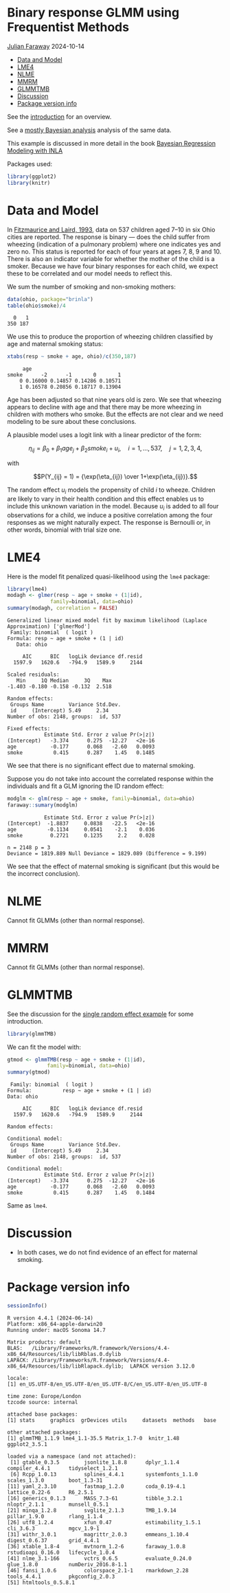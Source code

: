 # Binary response GLMM using Frequentist Methods
[Julian Faraway](https://julianfaraway.github.io/)
2024-10-14

- [Data and Model](#data-and-model)
- [LME4](#lme4)
- [NLME](#nlme)
- [MMRM](#mmrm)
- [GLMMTMB](#glmmtmb)
- [Discussion](#discussion)
- [Package version info](#package-version-info)

See the [introduction](../index.md) for an overview.

See a [mostly Bayesian analysis](ohio.md) analysis of the same data.

This example is discussed in more detail in the book [Bayesian
Regression Modeling with
INLA](https://julianfaraway.github.io/brinlabook/chaglmm.html)

Packages used:

``` r
library(ggplot2)
library(knitr)
```

# Data and Model

In [Fitzmaurice and Laird,
1993](https://doi.org/10.1093/biomet/80.1.141), data on 537 children
aged 7–10 in six Ohio cities are reported. The response is binary — does
the child suffer from wheezing (indication of a pulmonary problem) where
one indicates yes and zero no. This status is reported for each of four
years at ages 7, 8, 9 and 10. There is also an indicator variable for
whether the mother of the child is a smoker. Because we have four binary
responses for each child, we expect these to be correlated and our model
needs to reflect this.

We sum the number of smoking and non-smoking mothers:

``` r
data(ohio, package="brinla")
table(ohio$smoke)/4
```


      0   1 
    350 187 

We use this to produce the proportion of wheezing children classified by
age and maternal smoking status:

``` r
xtabs(resp ~ smoke + age, ohio)/c(350,187)
```

         age
    smoke      -2      -1       0       1
        0 0.16000 0.14857 0.14286 0.10571
        1 0.16578 0.20856 0.18717 0.13904

Age has been adjusted so that nine years old is zero. We see that
wheezing appears to decline with age and that there may be more wheezing
in children with mothers who smoke. But the effects are not clear and we
need modeling to be sure about these conclusions.

A plausible model uses a logit link with a linear predictor of the form:

``` math
\eta_{ij} = \beta_0 + \beta_1 age_j + \beta_2 smoke_i + u_i, \quad i=1, \dots ,537, \quad j=1,2,3,4,
```

with

``` math
P(Y_{ij} = 1) = {\exp(\eta_{ij}) \over 1+\exp(\eta_{ij})}.
```

The random effect $u_i$ models the propensity of child $i$ to wheeze.
Children are likely to vary in their health condition and this effect
enables us to include this unknown variation in the model. Because $u_i$
is added to all four observations for a child, we induce a positive
correlation among the four responses as we might naturally expect. The
response is Bernoulli or, in other words, binomial with trial size one.

# LME4

Here is the model fit penalized quasi-likelihood using the `lme4`
package:

``` r
library(lme4)
modagh <- glmer(resp ~ age + smoke + (1|id), 
              family=binomial, data=ohio)
summary(modagh, correlation = FALSE)
```

    Generalized linear mixed model fit by maximum likelihood (Laplace Approximation) ['glmerMod']
     Family: binomial  ( logit )
    Formula: resp ~ age + smoke + (1 | id)
       Data: ohio

         AIC      BIC   logLik deviance df.resid 
      1597.9   1620.6   -794.9   1589.9     2144 

    Scaled residuals: 
       Min     1Q Median     3Q    Max 
    -1.403 -0.180 -0.158 -0.132  2.518 

    Random effects:
     Groups Name        Variance Std.Dev.
     id     (Intercept) 5.49     2.34    
    Number of obs: 2148, groups:  id, 537

    Fixed effects:
                Estimate Std. Error z value Pr(>|z|)
    (Intercept)   -3.374      0.275  -12.27   <2e-16
    age           -0.177      0.068   -2.60   0.0093
    smoke          0.415      0.287    1.45   0.1485

We see that there is no significant effect due to maternal smoking.

Suppose you do not take into account the correlated response within the
individuals and fit a GLM ignoring the ID random effect:

``` r
modglm <- glm(resp ~ age + smoke, family=binomial, data=ohio)
faraway::sumary(modglm)
```

                Estimate Std. Error z value Pr(>|z|)
    (Intercept)  -1.8837     0.0838   -22.5   <2e-16
    age          -0.1134     0.0541    -2.1    0.036
    smoke         0.2721     0.1235     2.2    0.028

    n = 2148 p = 3
    Deviance = 1819.889 Null Deviance = 1829.089 (Difference = 9.199) 

We see that the effect of maternal smoking is significant (but this
would be the incorrect conclusion).

# NLME

Cannot fit GLMMs (other than normal response).

# MMRM

Cannot fit GLMMs (other than normal response).

# GLMMTMB

See the discussion for the [single random effect
example](pulpfreq.md#GLMMTMB) for some introduction.

``` r
library(glmmTMB)
```

We can fit the model with:

``` r
gtmod <- glmmTMB(resp ~ age + smoke + (1|id), 
             family=binomial, data=ohio)
summary(gtmod)
```

     Family: binomial  ( logit )
    Formula:          resp ~ age + smoke + (1 | id)
    Data: ohio

         AIC      BIC   logLik deviance df.resid 
      1597.9   1620.6   -794.9   1589.9     2144 

    Random effects:

    Conditional model:
     Groups Name        Variance Std.Dev.
     id     (Intercept) 5.49     2.34    
    Number of obs: 2148, groups:  id, 537

    Conditional model:
                Estimate Std. Error z value Pr(>|z|)
    (Intercept)   -3.374      0.275  -12.27   <2e-16
    age           -0.177      0.068   -2.60   0.0093
    smoke          0.415      0.287    1.45   0.1484

Same as `lme4`.

# Discussion

- In both cases, we do not find evidence of an effect for maternal
  smoking.

# Package version info

``` r
sessionInfo()
```

    R version 4.4.1 (2024-06-14)
    Platform: x86_64-apple-darwin20
    Running under: macOS Sonoma 14.7

    Matrix products: default
    BLAS:   /Library/Frameworks/R.framework/Versions/4.4-x86_64/Resources/lib/libRblas.0.dylib 
    LAPACK: /Library/Frameworks/R.framework/Versions/4.4-x86_64/Resources/lib/libRlapack.dylib;  LAPACK version 3.12.0

    locale:
    [1] en_US.UTF-8/en_US.UTF-8/en_US.UTF-8/C/en_US.UTF-8/en_US.UTF-8

    time zone: Europe/London
    tzcode source: internal

    attached base packages:
    [1] stats     graphics  grDevices utils     datasets  methods   base     

    other attached packages:
    [1] glmmTMB_1.1.9 lme4_1.1-35.5 Matrix_1.7-0  knitr_1.48    ggplot2_3.5.1

    loaded via a namespace (and not attached):
     [1] gtable_0.3.5        jsonlite_1.8.8      dplyr_1.1.4         compiler_4.4.1      tidyselect_1.2.1   
     [6] Rcpp_1.0.13         splines_4.4.1       systemfonts_1.1.0   scales_1.3.0        boot_1.3-31        
    [11] yaml_2.3.10         fastmap_1.2.0       coda_0.19-4.1       lattice_0.22-6      R6_2.5.1           
    [16] generics_0.1.3      MASS_7.3-61         tibble_3.2.1        nloptr_2.1.1        munsell_0.5.1      
    [21] minqa_1.2.8         svglite_2.1.3       TMB_1.9.14          pillar_1.9.0        rlang_1.1.4        
    [26] utf8_1.2.4          xfun_0.47           estimability_1.5.1  cli_3.6.3           mgcv_1.9-1         
    [31] withr_3.0.1         magrittr_2.0.3      emmeans_1.10.4      digest_0.6.37       grid_4.4.1         
    [36] xtable_1.8-4        mvtnorm_1.2-6       faraway_1.0.8       rstudioapi_0.16.0   lifecycle_1.0.4    
    [41] nlme_3.1-166        vctrs_0.6.5         evaluate_0.24.0     glue_1.8.0          numDeriv_2016.8-1.1
    [46] fansi_1.0.6         colorspace_2.1-1    rmarkdown_2.28      tools_4.4.1         pkgconfig_2.0.3    
    [51] htmltools_0.5.8.1  
